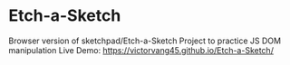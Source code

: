 # Etch-a-Sketch
Browser version of sketchpad/Etch-a-Sketch Project to practice JS DOM manipulation
Live Demo: https://victorvang45.github.io/Etch-a-Sketch/
